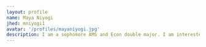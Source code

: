 ```yaml
---
layout: profile
name: Maya Niyogi
jhed: mniyogi1
avatar: '/profiles/mayaniyogi.jpg'
description: I am a sophomore AMS and Econ double major. I am interested in biostatistics, epidemiology, and how economic rational decisions are affected by pandemics. In my free time, I enjoy reading, crocheting, and spending time with my friends and family.
---
```

